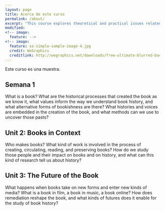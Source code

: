 ```yaml
---
layout: page
title: Acerca de este curso
permalink: /about/
excerpt: "This course explores theoretical and practical issues related to the creation and access of Latin American digital archives."
modified: 
<!-- image:
  feature: -->
<!-- image:
  feature: so-simple-sample-image-4.jpg
  credit: WeGraphics
  creditlink: http://wegraphics.net/downloads/free-ultimate-blurred-background-pack/ -->
---
```


<!-- # Instructors

## Neil Safier
He, Him, His | Please call me Dr. Safier \\
E-mail: neil_safier@brown.edu   
Office: TBD  
Office Hours: TBD  

BIO TK

## Hannah Alpert-Abrams 
she, her, hers | please call me Hannah \\
E-mail: halperta@brown.edu  
Office: TK  
Office Hours: TK, by appointment: https://halperta.youcanbook.me  

I am a Postdoctoral Fellow in the History of the Book in the Americas at the John Carter Brown Library. I am interested in libraries, book history, and digital humanities. I study the circulation of colonial texts and vulnerable archives in the U.S. and Latin America. From 2015-2017, I managed the *Reading the First Books* project at LLILAS Benson Latin American Studies and Collections, UT Austin, and from 2017-2018 I managed the digital portal to the Archivo Histórico de la Policía Nacional de Guatemala. I earned my PhD in comparative literature from the University of Texas at Austin in 2017. 

## Stijn van Rossem
He, Him, His | please call me Dr. van Rossem \\
E-mail: stijn_vanrossem@brown.edu 
Office: TK  
Office Hours: TK  

Bio TK


# Course Description -->

Este curso es una muestra.

## Semana 1
What is a book? What are the historical processes that created the book as we know it, what values inform the way we understand book history, and what alternative forms of bookishness are there? What histories and voices are embedded in the creation of the book, and what methods can we use to uncover those pasts?

## Unit 2: Books in Context
Who makes books? What kind of work is involved in the process of creating, circulating, reading, and preserving books? How do we study those people and their impact on books and on history, and what can this kind of research tell us about history?

## Unit 3: The Future of the Book
What happens when books take on new forms and enter new kinds of media? What is a book in film, a book in music, a book online? How does remediation reshape the book, and what kinds of futures does it enable for the study of book history?




